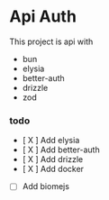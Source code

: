 # Api Auth

This project is api with

- bun
- elysia
- better-auth
- drizzle
- zod

### todo

- [ X ] Add elysia
- [ X ] Add better-auth
- [ X ] Add drizzle
- [ X ] Add docker
- [ ] Add biomejs
